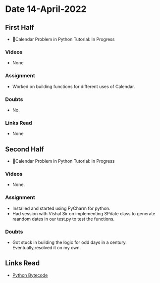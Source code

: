 # Date 14-April-2022

## First Half

- 🔄Calendar Problem in Python Tutorial: In Progress

### Videos

- None

### Assignment

- Worked on building functions for different uses of Calendar.

### Doubts

- No.

### Links Read

- None

## Second Half

- 🔄Calendar Problem in Python Tutorial: In Progress

### Videos

- None.

### Assignment

- Installed and started using PyCharm for python.
- Had session with Vishal Sir on implementing SPdate class to generate raandom dates in our test.py to test the functions.

### Doubts

- Got stuck in building the logic for odd days in a century. Eventually,resolved it on my own.

## Links Read

- [Python Bytecode](https://towardsdatascience.com/understanding-python-bytecode-e7edaae8734d)

